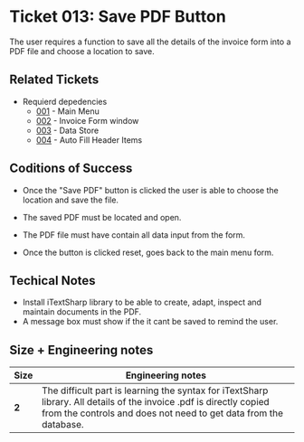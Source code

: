 Ticket 013:  Save PDF Button
=======================

The user requires a function to save all the details of the invoice form into a PDF file and choose a location to save. 



Related Tickets
---------------

* Requierd depedencies
    * [001](./001.md) - Main Menu
    * [002](./002.md) - Invoice Form window
    * [003](./003.md) - Data Store
    * [004](./004.md) - Auto Fill Header Items

Coditions of Success
--------------------
* Once the "Save PDF" button is clicked the user is able to choose the location and save the file. 

* The saved PDF must be located and open.

* The PDF file must have contain all data input from the form.

* Once the button is clicked reset, goes back to the main menu form.



Techical Notes
--------------

* Install iTextSharp library to be able to create, adapt, inspect and maintain documents in the PDF.
* A message box must show if the it cant be saved to remind the user.



Size + Engineering notes
----------------------
| Size | Engineering notes | 
| -------- | -------- |
| **2**    | The difficult part is learning the syntax for iTextSharp library. All details of the invoice .pdf is directly copied from the controls and does not need to get data from the database. | 
